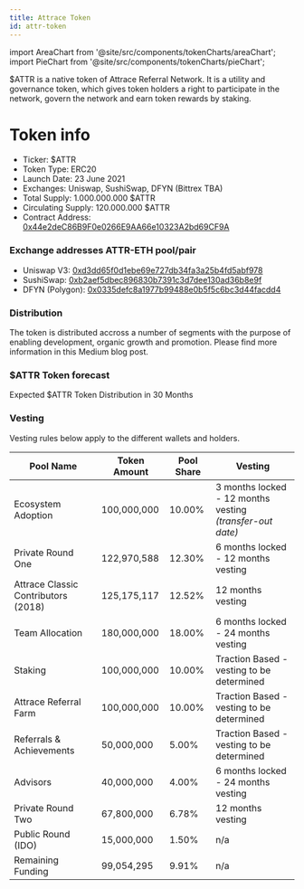 ```yaml
---
title: Attrace Token
id: attr-token
---
```


import AreaChart from '@site/src/components/tokenCharts/areaChart';
import PieChart from '@site/src/components/tokenCharts/pieChart';

$ATTR is a native token of Attrace Referral Network. It is a utility and governance token, which gives token holders a right to participate in the network, govern the network and earn token rewards by staking.

# Token info
* Ticker: $ATTR
* Token Type: ERC20
* Launch Date: 23 June 2021
* Exchanges: Uniswap, SushiSwap, DFYN (Bittrex TBA)
* Total Supply: 1.000.000.000 $ATTR
* Circulating Supply: 120.000.000 $ATTR
* Contract Address: [0x44e2deC86B9F0e0266E9AA66e10323A2bd69CF9A](https://etherscan.io/token/0x44e2dec86b9f0e0266e9aa66e10323a2bd69cf9a)

### Exchange addresses ATTR-ETH pool/pair
* Uniswap V3: [0xd3dd65f0d1ebe69e727db34fa3a25b4fd5abf978](https://app.uniswap.org/#/swap?inputCurrency=ETH&outputCurrency=0x44e2dec86b9f0e0266e9aa66e10323a2bd69cf9a)
* SushiSwap: [0xb2aef5dbec896830b7391c3d7dee130ad36b8e9f](https://app.sushi.com/swap?inputCurrency=ETH&outputCurrency=0x44e2dec86b9f0e0266e9aa66e10323a2bd69cf9a)
* DFYN (Polygon): [0x0335defc8a1977b99488e0b5f5c6bc3d44facdd4](https://info.dfyn.network/token/0x0335defc8a1977b99488e0b5f5c6bc3d44facdd4)


### Distribution

The token is distributed accross a number of segments with the purpose of enabling development, organic growth and promotion. Please find more information in this Medium blog post.

<PieChart/>

### $ATTR Token forecast

Expected $ATTR Token Distribution in 30 Months
<AreaChart/>


### Vesting

Vesting rules below apply to the different wallets and holders.

| Pool Name                   | Token Amount     | Pool Share       |      Vesting     |
| --------------------------- | ---------------- | ---------------- | ---------------- |
| Ecosystem Adoption          |	100,000,000      | 10.00%           | 3 months locked - 12 months vesting <br/>  *(transfer-out date)*                  |
| Private Round One           |	122,970,588      | 12.30%           |  6 months locked - 12 months vesting                |
| Attrace Classic Contributors (2018) |	125,175,117 |	12.52% | 12 months vesting  |
| Team Allocation |	180,000,000	| 18.00% | 6 months locked - 24 months vesting |
| Staking|	100,000,000	 | 10.00% | Traction Based - vesting to be determined |
| Attrace Referral Farm |	100,000,000 |	10.00% | Traction Based - vesting to be determined |
| Referrals & Achievements |	50,000,000 |	5.00% | Traction Based - vesting to be determined |
| Advisors | 40,000,000 |	4.00% |  6 months locked - 24 months vesting |
| Private Round Two |	67,800,000 |	6.78% | 12 months vesting |
| Public Round (IDO) | 15,000,000 | 1.50% | n/a |
| Remaining Funding	| 99,054,295 | 9.91% | n/a |













